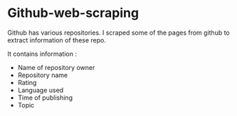 # Github-web-scraping
Github has various repositories. I scraped some of the pages from github to extract information of these repo.

It contains information :
- Name of repository owner
- Repository name
- Rating
- Language used
- Time of publishing
- Topic
